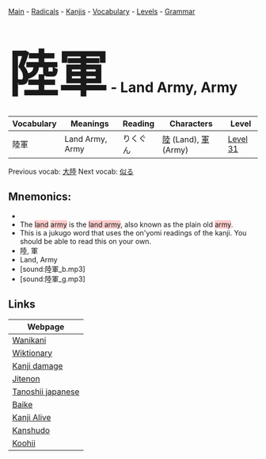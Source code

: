 <style> bigfont {font-size: 100px}</style>
[Main](../README.md) -
[Radicals](../radicals.md) -
[Kanjis](../kanjis.md) -
[Vocabulary](../vocabulary.md) -
[Levels](../levels.md) -
[Grammar](../grammar.md)
# <bigfont> 陸軍</bigfont> - Land Army, Army 

| Vocabulary | Meanings | Reading | Characters | Level |
| --- | --- | --- | --- | --- |
| 陸軍 | Land Army, Army | りくぐん |  [陸](../kanjis/陸.md) (Land), [軍](../kanjis/軍.md) (Army) | [Level 31](../levels/wk_level31.md) |

Previous vocab: [大陸](大陸.md) Next vocab: [似る](似る.md) 

## Mnemonics:

* 
* The <span style="background-color:#ffcccb"> land</span> <span style="background-color:#ffcccb"> army</span> is the <span style="background-color:#ffcccb"> land army</span>, also known as the plain old <span style="background-color:#ffcccb"> army</span>.
* This is a jukugo word that uses the on'yomi readings of the kanji. You should be able to read this on your own.
* 陸, 軍
* Land, Army
* [sound:陸軍_b.mp3]
* [sound:陸軍_g.mp3]


## Links 

| Webpage |
| --- |
| [Wanikani          ](https://www.wanikani.com/kanji/陸軍) |
| [Wiktionary        ](https://en.wiktionary.org/wiki/陸軍) |
| [Kanji damage      ](http://www.kanjidamage.com/kanji/search?utf8=✓&q=陸軍) |
| [Jitenon           ](https://jitenon.com/kanji/陸軍) |
| [Tanoshii japanese ](https://www.tanoshiijapanese.com/dictionary/kanji.cfm?k=陸軍) |
| [Baike             ](https://baike.baidu.com/item/陸軍) |
| [Kanji Alive       ](https://app.kanjialive.com/陸軍) |
| [Kanshudo          ](https://www.kanshudo.com/searchmn?q=陸軍) |
| [Koohii            ](https://kanji.koohii.com/study/kanji/陸軍) |
